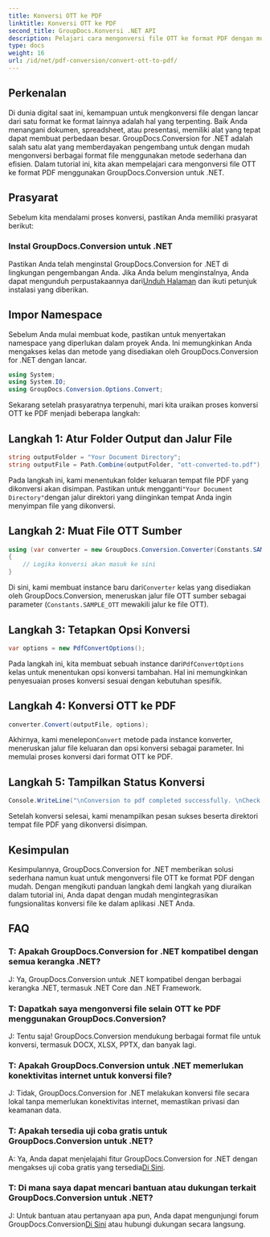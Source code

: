 ```yaml
---
title: Konversi OTT ke PDF
linktitle: Konversi OTT ke PDF
second_title: GroupDocs.Konversi .NET API
description: Pelajari cara mengonversi file OTT ke format PDF dengan mudah menggunakan GroupDocs.Conversion untuk .NET. Integrasikan konversi file dengan mulus ke dalam aplikasi .NET Anda.
type: docs
weight: 16
url: /id/net/pdf-conversion/convert-ott-to-pdf/
---
```

## Perkenalan

Di dunia digital saat ini, kemampuan untuk mengkonversi file dengan lancar dari satu format ke format lainnya adalah hal yang terpenting. Baik Anda menangani dokumen, spreadsheet, atau presentasi, memiliki alat yang tepat dapat membuat perbedaan besar. GroupDocs.Conversion for .NET adalah salah satu alat yang memberdayakan pengembang untuk dengan mudah mengonversi berbagai format file menggunakan metode sederhana dan efisien. Dalam tutorial ini, kita akan mempelajari cara mengonversi file OTT ke format PDF menggunakan GroupDocs.Conversion untuk .NET.

## Prasyarat

Sebelum kita mendalami proses konversi, pastikan Anda memiliki prasyarat berikut:

### Instal GroupDocs.Conversion untuk .NET

 Pastikan Anda telah menginstal GroupDocs.Conversion for .NET di lingkungan pengembangan Anda. Jika Anda belum menginstalnya, Anda dapat mengunduh perpustakaannya dari[Unduh Halaman](https://releases.groupdocs.com/conversion/net/) dan ikuti petunjuk instalasi yang diberikan.

## Impor Namespace

Sebelum Anda mulai membuat kode, pastikan untuk menyertakan namespace yang diperlukan dalam proyek Anda. Ini memungkinkan Anda mengakses kelas dan metode yang disediakan oleh GroupDocs.Conversion for .NET dengan lancar.

```csharp
using System;
using System.IO;
using GroupDocs.Conversion.Options.Convert;
```


Sekarang setelah prasyaratnya terpenuhi, mari kita uraikan proses konversi OTT ke PDF menjadi beberapa langkah:

## Langkah 1: Atur Folder Output dan Jalur File

```csharp
string outputFolder = "Your Document Directory";
string outputFile = Path.Combine(outputFolder, "ott-converted-to.pdf");
```

 Pada langkah ini, kami menentukan folder keluaran tempat file PDF yang dikonversi akan disimpan. Pastikan untuk mengganti`"Your Document Directory"`dengan jalur direktori yang diinginkan tempat Anda ingin menyimpan file yang dikonversi.

## Langkah 2: Muat File OTT Sumber

```csharp
using (var converter = new GroupDocs.Conversion.Converter(Constants.SAMPLE_OTT))
{
    // Logika konversi akan masuk ke sini
}
```

 Di sini, kami membuat instance baru dari`Converter` kelas yang disediakan oleh GroupDocs.Conversion, meneruskan jalur file OTT sumber sebagai parameter (`Constants.SAMPLE_OTT` mewakili jalur ke file OTT).

## Langkah 3: Tetapkan Opsi Konversi

```csharp
var options = new PdfConvertOptions();
```

 Pada langkah ini, kita membuat sebuah instance dari`PdfConvertOptions` kelas untuk menentukan opsi konversi tambahan. Hal ini memungkinkan penyesuaian proses konversi sesuai dengan kebutuhan spesifik.

## Langkah 4: Konversi OTT ke PDF

```csharp
converter.Convert(outputFile, options);
```

 Akhirnya, kami menelepon`Convert` metode pada instance konverter, meneruskan jalur file keluaran dan opsi konversi sebagai parameter. Ini memulai proses konversi dari format OTT ke PDF.

## Langkah 5: Tampilkan Status Konversi

```csharp
Console.WriteLine("\nConversion to pdf completed successfully. \nCheck output in {0}", outputFolder);
```

Setelah konversi selesai, kami menampilkan pesan sukses beserta direktori tempat file PDF yang dikonversi disimpan.

## Kesimpulan

Kesimpulannya, GroupDocs.Conversion for .NET memberikan solusi sederhana namun kuat untuk mengonversi file OTT ke format PDF dengan mudah. Dengan mengikuti panduan langkah demi langkah yang diuraikan dalam tutorial ini, Anda dapat dengan mudah mengintegrasikan fungsionalitas konversi file ke dalam aplikasi .NET Anda.

## FAQ

### T: Apakah GroupDocs.Conversion for .NET kompatibel dengan semua kerangka .NET?

J: Ya, GroupDocs.Conversion untuk .NET kompatibel dengan berbagai kerangka .NET, termasuk .NET Core dan .NET Framework.

### T: Dapatkah saya mengonversi file selain OTT ke PDF menggunakan GroupDocs.Conversion?

J: Tentu saja! GroupDocs.Conversion mendukung berbagai format file untuk konversi, termasuk DOCX, XLSX, PPTX, dan banyak lagi.

### T: Apakah GroupDocs.Conversion untuk .NET memerlukan konektivitas internet untuk konversi file?

J: Tidak, GroupDocs.Conversion for .NET melakukan konversi file secara lokal tanpa memerlukan konektivitas internet, memastikan privasi dan keamanan data.

### T: Apakah tersedia uji coba gratis untuk GroupDocs.Conversion untuk .NET?

A: Ya, Anda dapat menjelajahi fitur GroupDocs.Conversion for .NET dengan mengakses uji coba gratis yang tersedia[Di Sini](https://releases.groupdocs.com/).

### T: Di mana saya dapat mencari bantuan atau dukungan terkait GroupDocs.Conversion untuk .NET?

 J: Untuk bantuan atau pertanyaan apa pun, Anda dapat mengunjungi forum GroupDocs.Conversion[Di Sini](https://forum.groupdocs.com/c/conversion/11) atau hubungi dukungan secara langsung.